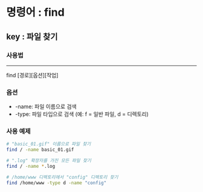 # 명령어 : find 
## key : 파일 찾기
### 사용법 
---
find [경로][옵션][작업]

### 옵션 
* -name: 파일 이름으로 검색
* -type: 파일 타입으로 검색 (예: f = 일반 파일, d = 디렉토리)

### 사용 예제 
```bash
# "basic_01.gif" 이름으로 파일 찾기
find / -name basic_01.gif
```

```bash
# ".log" 확장자를 가진 모든 파일 찾기
find / -name *.log
```

```bash
# /home/www 디렉토리에서 "config" 디렉토리 찾기
find /home/www -type d -name "config"
```